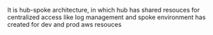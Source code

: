 It is hub-spoke architecture, in which hub has shared resouces for centralized access like log management
and spoke environment has created for dev and prod aws resouces
